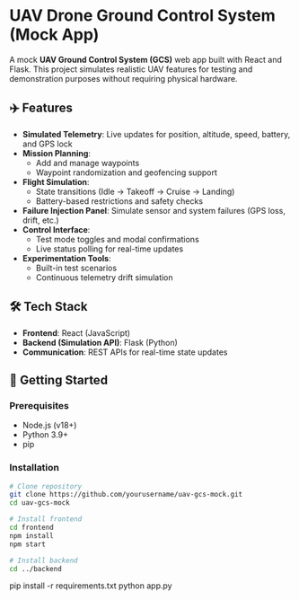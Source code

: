 # UAV Drone Ground Control System (Mock App)

A mock **UAV Ground Control System (GCS)** web app built with React and Flask. This project simulates realistic UAV features for testing and demonstration purposes without requiring physical hardware.  

## ✈️ Features

- **Simulated Telemetry**: Live updates for position, altitude, speed, battery, and GPS lock  
- **Mission Planning**:  
  - Add and manage waypoints  
  - Waypoint randomization and geofencing support  
- **Flight Simulation**:  
  - State transitions (Idle → Takeoff → Cruise → Landing)  
  - Battery-based restrictions and safety checks  
- **Failure Injection Panel**: Simulate sensor and system failures (GPS loss, drift, etc.)  
- **Control Interface**:  
  - Test mode toggles and modal confirmations  
  - Live status polling for real-time updates  
- **Experimentation Tools**:  
  - Built-in test scenarios  
  - Continuous telemetry drift simulation  

## 🛠️ Tech Stack

- **Frontend**: React (JavaScript)  
- **Backend (Simulation API)**: Flask (Python)  
- **Communication**: REST APIs for real-time state updates  

## 🚀 Getting Started

### Prerequisites
- Node.js (v18+)  
- Python 3.9+  
- pip  

### Installation

```bash
# Clone repository
git clone https://github.com/yourusername/uav-gcs-mock.git
cd uav-gcs-mock

# Install frontend
cd frontend
npm install
npm start

# Install backend
cd ../backend
```
pip install -r requirements.txt
python app.py
